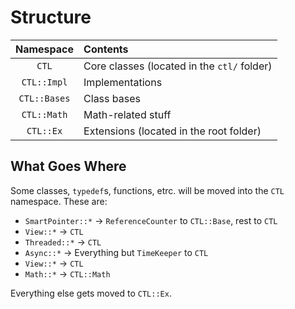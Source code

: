 # Structure
| Namespace | Contents |
|:---------:|:------|
| `CTL` | Core classes (located in the `ctl/` folder) |
| `CTL::Impl` | Implementations |
| `CTL::Bases` | Class bases |
| `CTL::Math` | Math-related stuff |
| `CTL::Ex` | Extensions (located in the root folder) |

## What Goes Where

Some classes, `typedef`s, functions, etrc. will be moved into the `CTL` namespace. These are:

- `SmartPointer::*` -> `ReferenceCounter` to `CTL::Base`, rest to `CTL`
- `View::*` -> `CTL`
- `Threaded::*` -> `CTL`
- `Async::*` -> Everything but `TimeKeeper` to `CTL`
- `View::*` -> `CTL`
- `Math::*` -> `CTL::Math`

Everything else gets moved to `CTL::Ex`.
